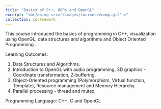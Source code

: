 ```yaml
---
title: "Basics of C++, OOPs and OpenGL"
excerpt: "<br/><img src='/images/courses/ecomp.gif' >"
collection: coursework
---
```


This course introduced the basics of programming in C++, visualization using OpenGL, data structures and algorithms and Object Oriented Programming . 

Learning Outcomes: 
1. Data Structures and Algorithms. 
2. Introduction to OpenGL with audio programming, 3D graphics - Coordinate transformation, Z-buffering.
3. Object-Oriented programming (Polymorphism, Virtual function, Template), Resource management and Memory Hierarchy.
4. Parallel processing - thread and mutex.

Programming Language:
C++, C and OpenGL

